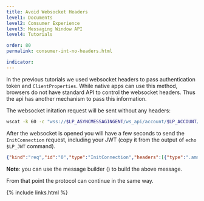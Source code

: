 ```yaml
---
title: Avoid Websocket Headers
level1: Documents
level2: Consumer Experience
level3: Messaging Window API
level4: Tutorials

order: 80
permalink: consumer-int-no-headers.html

indicator:
---
```


In the previous tutorials we used websocket headers to pass authentication token and ``ClientProperties``. While native apps can use this method, browsers do not have standard API to control the websocket headers. Thus the api has another mechanism to pass this information.

The websocket initation request will be sent without any headers:

```sh
wscat -k 60 -c "wss://$LP_ASYNCMESSAGINGENT/ws_api/account/$LP_ACCOUNT/messaging/consumer?v=3"
```

After the websocket is opened you will have a few seconds to send the ``InitConnection`` request, including your JWT (copy it from the output of ``echo $LP_JWT`` command).

```json
{"kind":"req","id":"0","type":"InitConnection","headers":[{"type":".ams.headers.ClientProperties","deviceFamily":"MOBILE","os":"ANDROID"},{"type":".ams.headers.ConsumerAuthentication","jwt":"__YOUR_JWT__"}]}
```
**Note**: you can use the message builder (<a href="consumer-int-msg-init-con.html" target="_blank"><i class="fa fa-magic" aria-hidden="true"></i></a>) to build the above message. 

From that point the protocol can continue in the same way.

{% include links.html %}

